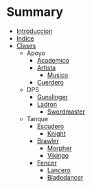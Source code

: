# Summary

* [Introduccion](README.md)
* [Indice](SUMMARY.md)
* [Clases](Clases/Clases.txt)
  * Apoyo
    * [Academico](Clases/Apoyo/Academico.txt)
    * [Artista](Clases/Apoyo/Artista.txt)
      * [Musico](Clases/Apoyo/Musico.txt)
    * [Cuerdero](Clases/Apoyo/Cuerdero.txt)
  * DPS
    * [Gunslinger](Clases/DPS/Gunslinger.txt)
    * [Ladron](Clases/DPS/Ladron.txt)
      * [Swordmaster](Clases/DPS/Swordmaster.txt)
  * Tanque
    * [Escudero](Clases/Tanque/Escudero.txt)
      * [Knight](Clases/Tanque/Knight.txt)
    * [Brawler](Clases/Tanque/Brawler.txt)
      * [Morpher](Clases/Tanque/Morpher.txt)
      * [Vikingo](Clases/Tanque/Vikingo.txt)
    * [Fencer](Clases/Tanque/Fencer.txt)
      * [Lancero](Clases/Tanque/Lancero.txt)
      * [Bladedancer](Clases/Tanque/Fencer.txt)